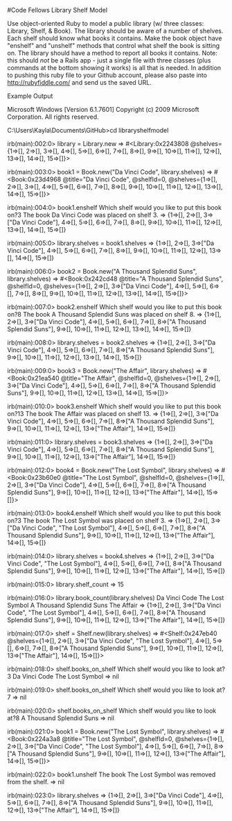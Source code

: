 #Code Fellows Library Shelf Model

Use object-oriented Ruby to model a public library (w/ three classes: Library, Shelf, & Book). The library should be aware of a number of shelves. Each shelf should know what books it contains. Make the book object have "enshelf" and "unshelf" methods that control what shelf the book is sitting on. The library should have a method to report all books it contains. Note: this should *not* be a Rails app - just a single file with three classes (plus commands at the bottom showing it works) is all that is needed. In addition to pushing this ruby file to your Github account, please also paste into http://rubyfiddle.com/ and send us the saved URL.

Example Output

Microsoft Windows [Version 6.1.7601]
Copyright (c) 2009 Microsoft Corporation.  All rights reserved.

C:\Users\Kayla\Documents\GitHub>cd libraryshelfmodel


irb(main):002:0> library = Library.new
=> #<Library:0x2243808 @shelves={1=>[], 2=>[], 3=>[], 4=>[], 5=>[], 6=>[], 7=>[], 8=>[], 9=>[], 10=>[], 11=>[], 12=>[], 13=>[], 14=>[], 15=>[]}>

irb(main):003:0> book1 = Book.new("Da Vinci Code", library.shelves)
=> #<Book:0x23d4968 @title="Da Vinci Code", @shelfId=0, @shelves={1=>[], 2=>[], 3=>[], 4=>[], 5=>[], 6=>[], 7=>[], 8=>[], 9=>[], 10=>[], 11=>[], 12=>[], 13=>[], 14=>[], 15=>[]}>

irb(main):004:0> book1.enshelf
Which shelf would you like to put this book on?3
The book Da Vinci Code was placed on shelf 3.
=> {1=>[], 2=>[], 3=>["Da Vinci Code"], 4=>[], 5=>[], 6=>[], 7=>[], 8=>[], 9=>[], 10=>[], 11=>[], 12=>[], 13=>[], 14=>[], 15=>[]}

irb(main):005:0> library.shelves = book1.shelves
=> {1=>[], 2=>[], 3=>["Da Vinci Code"], 4=>[], 5=>[], 6=>[], 7=>[], 8=>[], 9=>[], 10=>[], 11=>[], 12=>[], 13=>[], 14=>[], 15=>[]}

irb(main):006:0> book2 = Book.new("A Thousand Splendid Suns", library.shelves)
=> #<Book:0x242cd48 @title="A Thousand Splendid Suns", @shelfId=0, @shelves={1=>[], 2=>[], 3=>["Da Vinci Code"], 4=>[], 5=>[], 6=>[], 7=>[], 8=>[], 9=>[], 10=>[], 11=>[], 12=>[], 13=>[], 14=>[], 15=>[]}>

irb(main):007:0> book2.enshelf
Which shelf would you like to put this book on?8
The book A Thousand Splendid Suns was placed on shelf 8.
=> {1=>[], 2=>[], 3=>["Da Vinci Code"], 4=>[], 5=>[], 6=>[], 7=>[], 8=>["A Thousand Splendid Suns"], 9=>[], 10=>[], 11=>[], 12=>[], 13=>[], 14=>[], 15=>[]}

irb(main):008:0> library.shelves = book2.shelves
=> {1=>[], 2=>[], 3=>["Da Vinci Code"], 4=>[], 5=>[], 6=>[], 7=>[], 8=>["A Thousand Splendid Suns"], 9=>[], 10=>[], 11=>[], 12=>[], 13=>[], 14=>[], 15=>[]}

irb(main):009:0> book3 = Book.new("The Affair", library.shelves)
=> #<Book:0x21ea540 @title="The Affair", @shelfId=0, @shelves={1=>[], 2=>[], 3=>["Da Vinci Code"], 4=>[], 5=>[], 6=>[], 7=>[], 8=>["A Thousand Splendid Suns"], 9=>[], 10=>[], 11=>[], 12=>[], 13=>[], 14=>[], 15=>[]}>

irb(main):010:0> book3.enshelf
Which shelf would you like to put this book on?13
The book The Affair was placed on shelf 13.
=> {1=>[], 2=>[], 3=>["Da Vinci Code"], 4=>[], 5=>[], 6=>[], 7=>[], 8=>["A Thousand Splendid Suns"], 9=>[], 10=>[], 11=>[], 12=>[], 13=>["The Affair"], 14=>[], 15=>[]}

irb(main):011:0> library.shelves = book3.shelves
=> {1=>[], 2=>[], 3=>["Da Vinci Code"], 4=>[], 5=>[], 6=>[], 7=>[], 8=>["A Thousand Splendid Suns"], 9=>[], 10=>[], 11=>[], 12=>[], 13=>["The Affair"], 14=>[], 15=>[]}

irb(main):012:0> book4 = Book.new("The Lost Symbol", library.shelves)
=> #<Book:0x23b60e0 @title="The Lost Symbol", @shelfId=0, @shelves={1=>[], 2=>[], 3=>["Da Vinci Code"], 4=>[], 5=>[], 6=>[], 7=>[], 8=>["A Thousand Splendid Suns"], 9=>[], 10=>[], 11=>[], 12=>[], 13=>["The Affair"], 14=>[], 15=>[]}>

irb(main):013:0> book4.enshelf
Which shelf would you like to put this book on?3
The book The Lost Symbol was placed on shelf 3.
=> {1=>[], 2=>[], 3=>["Da Vinci Code", "The Lost Symbol"], 4=>[], 5=>[], 6=>[], 7=>[], 8=>["A Thousand Splendid Suns"], 9=>[], 10=>[], 11=>[], 12=>[], 13=>["The Affair"], 14=>[], 15=>[]}

irb(main):014:0> library.shelves = book4.shelves
=> {1=>[], 2=>[], 3=>["Da Vinci Code", "The Lost Symbol"], 4=>[], 5=>[], 6=>[], 7=>[], 8=>["A Thousand Splendid Suns"], 9=>[], 10=>[], 11=>[], 12=>[], 13=>["The Affair"], 14=>[], 15=>[]}

irb(main):015:0> library.shelf_count
=> 15

irb(main):016:0> library.book_count(library.shelves)
Da Vinci Code
The Lost Symbol
A Thousand Splendid Suns
The Affair
=> {1=>[], 2=>[], 3=>["Da Vinci Code", "The Lost Symbol"], 4=>[], 5=>[], 6=>[], 7=>[], 8=>["A Thousand Splendid Suns"], 9=>[], 10=>[], 11=>[], 12=>[], 13=>["The Affair"], 14=>[], 15=>[]}

irb(main):017:0> shelf = Shelf.new(library.shelves)
=> #<Shelf:0x247eb40 @shelves={1=>[], 2=>[], 3=>["Da Vinci Code", "The Lost Symbol"], 4=>[], 5=>[], 6=>[], 7=>[], 8=>["A Thousand Splendid Suns"], 9=>[], 10=>[], 11=>[], 12=>[], 13=>["The Affair"], 14=>[], 15=>[]}>

irb(main):018:0> shelf.books_on_shelf
Which shelf would you like to look at?3
Da Vinci Code
The Lost Symbol
=> nil

irb(main):019:0> shelf.books_on_shelf
Which shelf would you like to look at?7
=> nil

irb(main):020:0> shelf.books_on_shelf
Which shelf would you like to look at?8
A Thousand Splendid Suns
=> nil

irb(main):021:0> book1 = Book.new("The Lost Symbol", library.shelves)
=> #<Book:0x224a3a8 @title="The Lost Symbol", @shelfId=0, @shelves={1=>[], 2=>[], 3=>["Da Vinci Code", "The Lost Symbol"], 4=>[], 5=>[], 6=>[], 7=>[], 8=>["A Thousand Splendid Suns"], 9=>[], 10=>[], 11=>[], 12=>[], 13=>["The Affair"], 14=>[], 15=>[]}>

irb(main):022:0> book1.unshelf
The book The Lost Symbol was removed from the shelf.
=> nil

irb(main):023:0> library.shelves
=> {1=>[], 2=>[], 3=>["Da Vinci Code"], 4=>[], 5=>[], 6=>[], 7=>[], 8=>["A Thousand Splendid Suns"], 9=>[], 10=>[], 11=>[], 12=>[], 13=>["The Affair"], 14=>[], 15=>[]}